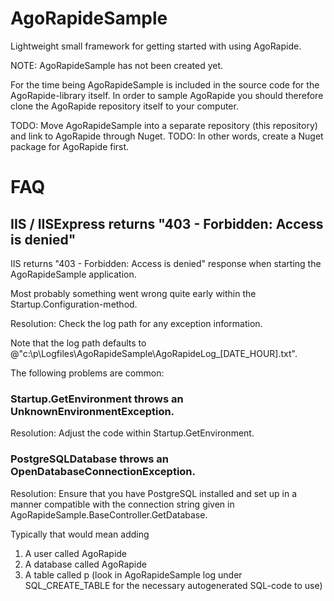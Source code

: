 # AgoRapideSample

Lightweight small framework for getting started with using AgoRapide. 

NOTE: AgoRapideSample has not been created yet. 

For the time being AgoRapideSample is included in the source code for the AgoRapide-library itself. In order to sample AgoRapide you should therefore clone the AgoRapide repository itself to your computer.

TODO: Move AgoRapideSample into a separate repository (this repository) and link to AgoRapide through Nuget. 
TODO: In other words, create a Nuget package for AgoRapide first.

# FAQ

## IIS / IISExpress returns "403 - Forbidden: Access is denied"

IIS returns "403 - Forbidden: Access is denied" response when starting the AgoRapideSample application.

Most probably something went wrong quite early within the Startup.Configuration-method. 

Resolution: Check the log path for any exception information. 

Note that the log path defaults to @"c:\p\Logfiles\AgoRapideSample\AgoRapideLog_[DATE_HOUR].txt".

The following problems are common:

### Startup.GetEnvironment throws an UnknownEnvironmentException. 

Resolution: Adjust the code within Startup.GetEnvironment.

### PostgreSQLDatabase throws an OpenDatabaseConnectionException. 

Resolution: Ensure that you have PostgreSQL installed and set up in a manner compatible with the connection string given in AgoRapideSample.BaseController.GetDatabase.

Typically that would mean adding 

1) A user called AgoRapide 
2) A database called AgoRapide 
3) A table called p (look in AgoRapideSample log under SQL_CREATE_TABLE for the necessary autogenerated SQL-code to use)

